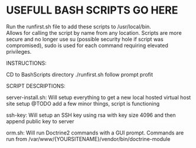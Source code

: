 USEFULL BASH SCRIPTS GO HERE
====================================
Run the runfirst.sh file to add these scripts to /usr/local/bin.  
Allows for calling the script by name from any location.
Scripts are more secure and no longer use su (possible security hole if script was compromised), sudo is used for each command requiring elevated privileges.

INSTRUCTIONS:

CD to BashScripts directory
./runfirst.sh
follow prompt
profit

SCRIPT DESCRIPTIONS:

server-install.sh:
  Will setup everything to get a new local hosted virtual host site setup
  @TODO add a few minor things, script is functioning
  
  
ssh-key:
  Will setup an SSH key using rsa with key size 4096 and then append public key to server
  
orm.sh:
  Will run Doctrine2 commands with a GUI prompt.  Commands are run from /var/www/{YOURSITENAME}/vendor/bin/doctrine-module
